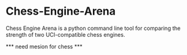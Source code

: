 # Chess-Engine-Arena
Chess Engine Arena is a python command line tool for comparing the strength of two UCI-compatible chess engines.

*** need mesion for chess ***